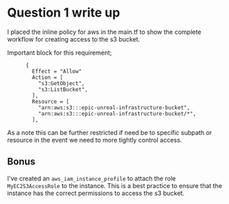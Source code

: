 # Question 1 write up 
I placed the inline policy for aws in the main.tf to show the complete workflow for creating access to the s3 bucket. 

Important block for this requirement; 
```
      {
        Effect = "Allow"
        Action = [
          "s3:GetObject",
          "s3:ListBucket",
        ],
        Resource = [
          "arn:aws:s3:::epic-unreal-infrastructure-bucket",
          "arn:aws:s3:::epic-unreal-infrastructure-bucket/*",
        ],
```

As a note this can be further restricted if need be to specific subpath or resource in the event we need to more tightly control access.

## Bonus 
I've created an `aws_iam_instance_profile` to attach the role  `MyEC2S3AccessRole` to the instance. This is a best practice to ensure that the instance has the correct permissions to access the s3 bucket.